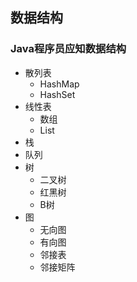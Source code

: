 ## 数据结构

### Java程序员应知数据结构

- 散列表
  - HashMap
  - HashSet
- 线性表
  - 数组
  - List
- 栈
- 队列
- 树
  - 二叉树
  - 红黑树
  - B树
- 图
  - 无向图
  - 有向图
  - 邻接表
  - 邻接矩阵